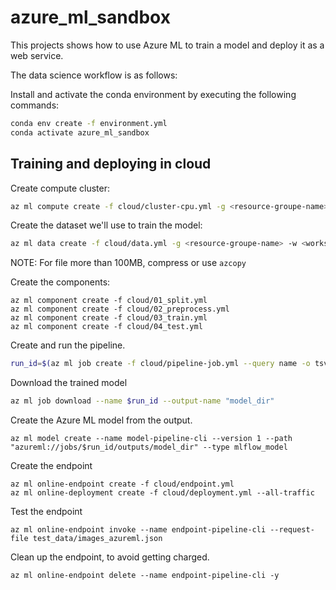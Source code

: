 # azure_ml_sandbox

This projects shows how to use Azure ML to train a model and deploy it as a web service.

The data science workflow is as follows:

Install and activate the conda environment by executing the following commands:

```bash
conda env create -f environment.yml
conda activate azure_ml_sandbox
```

## Training and deploying in cloud

Create compute cluster:

```bash
az ml compute create -f cloud/cluster-cpu.yml -g <resource-groupe-name> -w <workspace-name>
```

Create the dataset we'll use to train the model:

```bash
az ml data create -f cloud/data.yml -g <resource-groupe-name> -w <workspace-name>
```

NOTE: For file more than 100MB, compress or use `azcopy`

Create the components:

```
az ml component create -f cloud/01_split.yml
az ml component create -f cloud/02_preprocess.yml
az ml component create -f cloud/03_train.yml
az ml component create -f cloud/04_test.yml
```

Create and run the pipeline.

```bash
run_id=$(az ml job create -f cloud/pipeline-job.yml --query name -o tsv)
```

Download the trained model

```bash
az ml job download --name $run_id --output-name "model_dir"
```

Create the Azure ML model from the output.

```
az ml model create --name model-pipeline-cli --version 1 --path "azureml://jobs/$run_id/outputs/model_dir" --type mlflow_model
```

Create the endpoint

```
az ml online-endpoint create -f cloud/endpoint.yml
az ml online-deployment create -f cloud/deployment.yml --all-traffic
```

Test the endpoint

```
az ml online-endpoint invoke --name endpoint-pipeline-cli --request-file test_data/images_azureml.json
```

Clean up the endpoint, to avoid getting charged.

```
az ml online-endpoint delete --name endpoint-pipeline-cli -y
```

```


